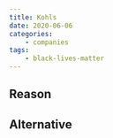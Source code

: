 ```yaml
---
title: Kohls
date: 2020-06-06
categories:
    - companies
tags:
    - black-lives-matter
---
```


## Reason


## Alternative

